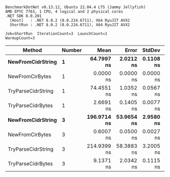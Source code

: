 ```

BenchmarkDotNet v0.13.12, Ubuntu 22.04.4 LTS (Jammy Jellyfish)
AMD EPYC 7763, 1 CPU, 4 logical and 2 physical cores
.NET SDK 8.0.201
  [Host]   : .NET 8.0.2 (8.0.224.6711), X64 RyuJIT AVX2
  ShortRun : .NET 8.0.2 (8.0.224.6711), X64 RyuJIT AVX2

Job=ShortRun  IterationCount=3  LaunchCount=1  
WarmupCount=3  

```
| Method             | Number | Mean        | Error      | StdDev    | Min         | Max         | Allocated |
|------------------- |------- |------------:|-----------:|----------:|------------:|------------:|----------:|
| **NewFromCidrString**  | **1**      |  **64.7997 ns** |  **2.0212 ns** | **0.1108 ns** |  **64.6868 ns** |  **64.9083 ns** |         **-** |
| NewFromCirBytes    | 1      |   0.0000 ns |  0.0000 ns | 0.0000 ns |   0.0000 ns |   0.0000 ns |         - |
| TryParseCidrString | 1      |  74.4551 ns |  1.0352 ns | 0.0567 ns |  74.4137 ns |  74.5198 ns |         - |
| TryParseCidrBytes  | 1      |   2.6691 ns |  0.1405 ns | 0.0077 ns |   2.6619 ns |   2.6772 ns |         - |
| **NewFromCidrString**  | **3**      | **196.9714 ns** | **53.9654 ns** | **2.9580 ns** | **194.9395 ns** | **200.3651 ns** |         **-** |
| NewFromCirBytes    | 3      |   0.6007 ns |  0.0500 ns | 0.0027 ns |   0.5983 ns |   0.6037 ns |         - |
| TryParseCidrString | 3      | 214.9399 ns | 58.3883 ns | 3.2005 ns | 213.0504 ns | 218.6352 ns |         - |
| TryParseCidrBytes  | 3      |   9.1371 ns |  2.0342 ns | 0.1115 ns |   9.0123 ns |   9.2269 ns |         - |
